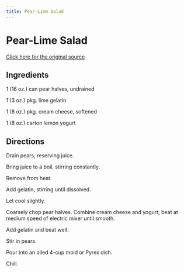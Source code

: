 ```yaml
---
title: Pear-Lime Salad
---
```


<head>
<meta charset="UTF-8">
</head>
<h1>Pear-Lime Salad</h1>
<a href="http://www.cookbooks.com/Recipe-Details.aspx?id=174717/">Click here for the original source</a>
<h2>Ingredients</h2>
<p></p>
<p>1 (16 oz.) can pear halves, undrained</p>
<p> </p>
<p>1 (3 oz.) pkg. lime gelatin</p>
<p> </p>
<p>1 (8 oz.) pkg. cream cheese, softened</p>
<p> </p>
<p>1 (8 oz.) carton lemon yogurt</p>
<p></p>
<h2>Directions</h2>

<p></p>
<p>Drain pears, reserving juice.</p>
<p> </p>
<p>Bring juice to a boil, stirring constantly.</p>
<p> </p>
<p>Remove from heat.</p>
<p> </p>
<p>Add gelatin, stirring until dissolved.</p>
<p> </p>
<p>Let cool slightly.</p>
<p> </p>
<p>Coarsely chop pear halves. Combine cream cheese and yogurt; beat at medium speed of electric mixer until smooth.</p>
<p> </p>
<p>Add gelatin and beat well.</p>
<p> </p>
<p>Stir in pears.</p>
<p> </p>
<p>Pour into an oiled 4-cup mold or Pyrex dish.</p>
<p> </p>
<p>Chill.</p>
<p></p>
